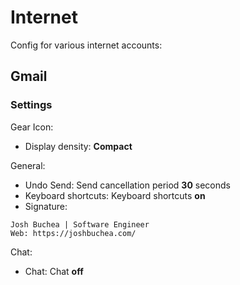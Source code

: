 # Internet

Config for various internet accounts:

## Gmail

### Settings

Gear Icon:

- Display density: **Compact**

General:

- Undo Send: Send cancellation period **30** seconds
- Keyboard shortcuts: Keyboard shortcuts **on**
- Signature:

```
Josh Buchea | Software Engineer
Web: https://joshbuchea.com/
```

Chat:

- Chat: Chat **off**